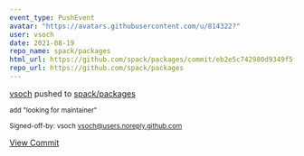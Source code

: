 ```yaml
---
event_type: PushEvent
avatar: "https://avatars.githubusercontent.com/u/814322?"
user: vsoch
date: 2021-08-19
repo_name: spack/packages
html_url: https://github.com/spack/packages/commit/eb2e5c742980d9349f5ff413405a2842e56f889b
repo_url: https://github.com/spack/packages
---
```


<a href='https://github.com/vsoch' target='_blank'>vsoch</a> pushed to <a href='https://github.com/spack/packages' target='_blank'>spack/packages</a>

<small>add "looking for maintainer"

Signed-off-by: vsoch <vsoch@users.noreply.github.com></small>

<a href='https://github.com/spack/packages/commit/eb2e5c742980d9349f5ff413405a2842e56f889b' target='_blank'>View Commit</a>